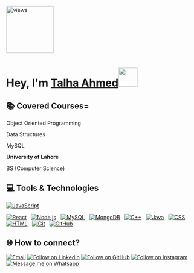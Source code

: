 <a href="https://github.com/talhaahmed166"><img alt="views" title="Github views" src="https://komarev.com/ghpvc/?username=talhaahmed166&style=flat-square" width="125"/></a>

<h1 align="left">Hey, I'm <a href="https://www.linkedin.com/in/talha-ahmed-58a68b274/">Talha Ahmed</a><img src="https://media.giphy.com/media/hvRJCLFzcasrR4ia7z/giphy.gif" width="50">



## 📚 Covered Courses=
<div style="line-height: 1.15">
    <p>Object Oriented Programming</p>
    <p>Data Structures</p>
    <p>MySQL</p>
</div>

<div style="line-height: 1.15">
    <b>University of Lahore</b>
    <p>BS (Computer Science)</p>
</div>





## 💻 Tools & Technologies

[![JavaScript](https://img.shields.io/badge/-JavaScript-05122A?style=flat&logo=javascript)](#)&nbsp;&nbsp;
<!--[![Python](https://img.shields.io/badge/-Python-05122A?style=flat&logo=python)](#)&nbsp;&nbsp;-->
[![React](https://img.shields.io/badge/React-20232A?style=flat&logo=C%2B%2B)](#)&nbsp;&nbsp;
[![Node.js](https://img.shields.io/badge/Node.js-339933?style=flat&logo=C%2B%2B)](#)&nbsp;&nbsp;
[![MySQL](https://img.shields.io/badge/MySQL-005C84?style=flat&logo=C%2B%2B)](#)&nbsp;&nbsp;
[![MongoDB](https://img.shields.io/badge/MongoDB-4EA94B?style=flat&logo=C%2B%2B)](#)&nbsp;&nbsp;
[![C++](https://img.shields.io/badge/-C++-05122A?style=flat&logo=C%2B%2B)](#)&nbsp;&nbsp;
[![Java](https://img.shields.io/badge/-Java-05122A?style=flat&logo=java&logoColor=f89820)](#)&nbsp;&nbsp;
[![CSS](https://img.shields.io/badge/-CSS-05122A?style=flat&logo=CSS3&logoColor=1572B6)](#)&nbsp;&nbsp;
[![HTML](https://img.shields.io/badge/-HTML-05122A?style=flat&logo=HTML5)](#)&nbsp;&nbsp;
[![Git](https://img.shields.io/badge/-Git-05122A?style=flat&logo=git)](#)&nbsp;&nbsp;
[![GitHub](https://img.shields.io/badge/-GitHub-05122A?style=flat&logo=github)](#)&nbsp;&nbsp;





<h2 align="left">🌐 How to connect?</h2>
<p align="left">
  <a href="mailto:talhaahmed4041@gmail.com"><img title="Email" src="https://img.shields.io/badge/Gmail-D14836?style=for-the-badge&logo=gmail&logoColor=white"/></a>
  <a href="https://www.linkedin.com/feed/?trk=seo-authwall-base_sign-in-submit"><img title="Follow on LinkedIn" src="https://img.shields.io/badge/LinkedIn-0077B5?style=for-the-badge&logo=linkedin&logoColor=white"/></a>
  <!--<a href="https://twitter.com/harisbinrehan"><img title="Follow on Twitter" src="https://img.shields.io/badge/Twitter-1DA1F2?style=for-the-badge&logo=twitter&logoColor=white"/></a>-->
  <a href="https://github.com/talhaahmed166"><img title="Follow on GitHub" src="https://img.shields.io/badge/GitHub-100000?style=for-the-badge&logo=github&logoColor=white"/></a>
     <a href="https://www.instagram.com/talharajput166/"><img title="Follow on Instagram" src="https://img.shields.io/badge/Instagram-E4405F?style=for-the-badge&logo=instagram&logoColor=white"/></a>
  <a href="https://wa.me/qr/UZZMVOQHH24DL1"><img title="Message me on Whatsapp" src="https://img.shields.io/badge/WhatsApp-25D366?style=for-the-badge&logo=whatsapp&logoColor=white"/></a>
</p>
<!-- For differnt icons I found this very useful.(https://github.com/alexandresanlim/Badges4-README.md-Profile) -->
